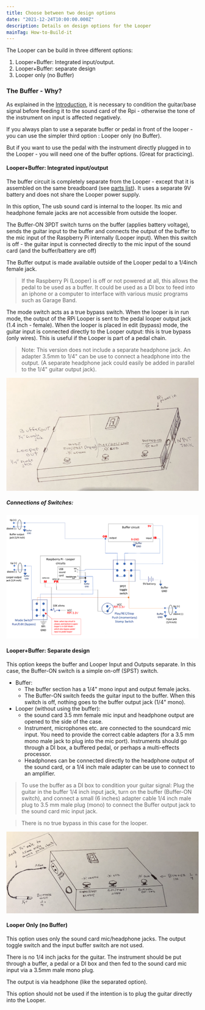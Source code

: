 ```yaml
---
title: Choose between two design options
date: "2021-12-24T10:00:00.000Z"
description: Details on design options for the Looper
mainTag: How-to-Build-it
---
```


The Looper can be build in three different options:

1. Looper+Buffer: Integrated input/output.
2. Looper+Buffer: separate design
3. Looper only (no Buffer)

### The Buffer - Why?

As explained in the  [Introduction](/Looper/How-to-Build-it-Introduction/), it is necessary to condition the guitar/base signal before feeding it to the sound card of the Rpi - otherwise the tone of the instrument on input is affected negatively.  

If you always plan to use a separate buffer or pedal in front of the looper - you can use the simpler third option : Looper only (no Buffer).

But if you want to use the pedal with the instrument directly plugged in to the Looper - you will need one of the buffer options.  (Great for practicing).

#### Looper+Buffer: Integrated input/output

The buffer circuit is  completely separate from the Looper - except that it is assembled on the same breadboard (see [parts list](/Looper/How-to-Build-it-parts-list/)).
It uses a separate 9V battery and does not share the Looper power supply.

 In this option, The usb sound card is internal to the looper. Its mic and headphone female jacks are not accessible from outside the looper. 
 
The Buffer-ON 3PDT switch turns on the buffer (applies battery voltage), sends the guitar input to the buffer and connects the output of the buffer to the mic input of the Raspberry Pi internally (Looper input).  When this switch is off - the guitar input is connected directly to the mic input of the sound card (and the buffer/battery are off)

The Buffer output is made available outside of the Looper pedal to a 1/4inch female jack.  
> If the Raspberry Pi (Looper) is off or not powered at all, this allows the pedal to be used as a buffer. It could be used as a DI box to feed into an iphone or a computer to interface with various music programs such as Garage Band.

The mode switch acts as a true bypass switch.  When the looper is in run mode, the output of the RPi Looper is sent to the pedal looper output jack (1.4 inch - female).  When the looper is placed in edit (bypass) mode, the guitar input is connected directly to the Looper output: this is true bypass (only wires).  This is useful if the Looper is part of a pedal chain.

>Note: This version does not include a separate headphone jack.  An adapter 3.5mm to 1/4" can be use to connect a headphone into the output. (A separate headphone jack could easily be added in parallel to the 1/4" guitar output jack).  

![Looper Integrated Option](./optionIntegrated2.png)

##### Connections of Switches:

![Looper Integrated Switches Connections](./IntegratedSwitches_3.png)

#### Looper+Buffer: Separate design

This option keeps the buffer and Looper Input and Outputs separate.  In this case, the Buffer-ON switch is a simple on-off (SPST) switch.

- Buffer:
    - The buffer section has a 1/4" mono input and output female jacks.  
    - The Buffer-ON switch feeds the guitar input to the buffer. When this switch is off, nothing goes to the buffer output jack (1/4" mono).
- Looper (without using the buffer):
    - the sound card 3.5 mm female mic input and headphone output are opened to the side of the case.
    - Instrument, microphones etc. are connected to the soundcard mic input. You need to provide the correct cable adapters (for a 3.5 mm mono male jack to plug into the mic port). Instruments should go through a DI box, a buffered pedal, or perhaps a multi-effects processor.
    - Headphones can be connected directly to the headphone output of the sound card, or a 1/4 inch male adapter can be use to connect to an amplifier.

> To use the buffer as a DI box to condition your guitar signal:  Plug the guitar in the buffer 1/4 inch input jack, turn on the buffer (Buffer-ON switch), and connect a small (6 inches) adapter cable 1/4 inch male plug to 3.5 mm male plug (mono)  to connect the Buffer output jack to the sound card mic input jack.

> There is no true bypass in this case for the looper.

![Looper separated Option](./optionSeparate.png)

#### Looper Only (no Buffer)

This option uses only the sound card mic/headphone jacks.  The output toggle switch and the input buffer switch are not used.

There is no 1/4 inch jacks for the guitar. The instrument should be put through a buffer, a pedal or a DI box and then fed to the sound card mic input via a 3.5mm male mono plug.

The output is via headphone (like the separated option).

This option should not be used if the intention is to plug the guitar directly into the Looper.
